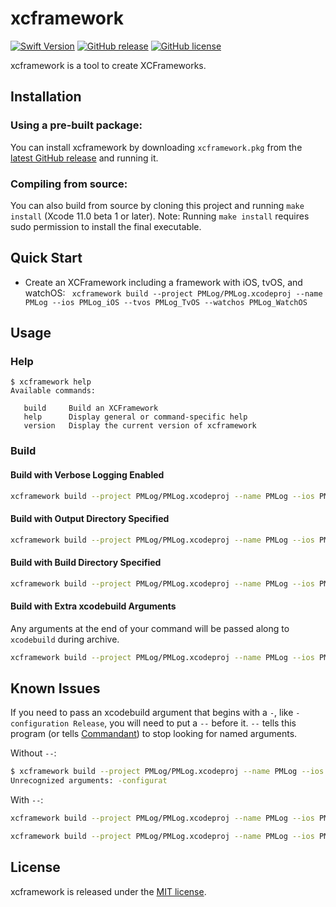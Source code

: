 # xcframework

[![Swift Version](https://img.shields.io/badge/Swift-5.1-orange.svg?style=for-the-badge)](https://swift.org)
[![GitHub release](https://img.shields.io/github/release/jeffctown/xcframework.svg?style=for-the-badge)](https://github.com/jeffctown/xcframework/releases)
[![GitHub license](https://img.shields.io/badge/license-MIT-lightgrey.svg?style=for-the-badge)](https://raw.githubusercontent.com/jeffctown/xcframework/master/LICENSE.md) 

xcframework is a tool to create XCFrameworks.

## Installation

### Using a pre-built package:

You can install xcframework by downloading `xcframework.pkg` from the
[latest GitHub release](https://github.com/jeffctown/xcframework/releases/latest) and
running it.

### Compiling from source:

You can also build from source by cloning this project and running
`make install` (Xcode 11.0 beta 1 or later).  Note: Running `make install` requires sudo permission to install the final executable.

## Quick Start

* Create an XCFramework including a framework with iOS, tvOS, and watchOS:
``` xcframework build --project PMLog/PMLog.xcodeproj --name PMLog --ios PMLog_iOS --tvos PMLog_TvOS --watchos PMLog_WatchOS```

## Usage


### Help

```
$ xcframework help
Available commands:

   build     Build an XCFramework
   help      Display general or command-specific help
   version   Display the current version of xcframework
```

### Build


#### Build with Verbose Logging Enabled

```bash
xcframework build --project PMLog/PMLog.xcodeproj --name PMLog --ios PMLog_iOS --tvos PMLog_TvOS --watchos PMLog_WatchOS --verbose
```

#### Build with Output Directory Specified

```bash
xcframework build --project PMLog/PMLog.xcodeproj --name PMLog --ios PMLog_iOS --tvos PMLog_TvOS --watchos PMLog_WatchOS --output ./output
```

#### Build with Build Directory Specified

```bash
xcframework build --project PMLog/PMLog.xcodeproj --name PMLog --ios PMLog_iOS --tvos PMLog_TvOS --watchos PMLog_WatchOS --build ./build
```

#### Build with Extra xcodebuild Arguments

Any arguments at the end of your command will be passed along to `xcodebuild` during archive.

```bash
xcframework build --project PMLog/PMLog.xcodeproj --name PMLog --ios PMLog_iOS DEBUG=1 PERFORM_MAGIC=0
```


## Known Issues

If you need to pass an xcodebuild argument that begins with a `-`, like `-configuration Release`, you will need to put a `--` before it.  `--` tells this program (or tells [Commandant](https://github.com/Carthage/Commandant/issues/59)) to stop looking for named arguments.

Without `--`:

```bash
$ xcframework build --project PMLog/PMLog.xcodeproj --name PMLog --ios PMLog_iOS -configuration Release
Unrecognized arguments: -configurat
```


With `--`:

```bash
xcframework build --project PMLog/PMLog.xcodeproj --name PMLog --ios PMLog_iOS -- -configuration Release
```

```bash
xcframework build --project PMLog/PMLog.xcodeproj --name PMLog --ios PMLog_iOS -- -enableAddressSanitizer YES
```


## License

xcframework is released under the [MIT license](LICENSE.md).